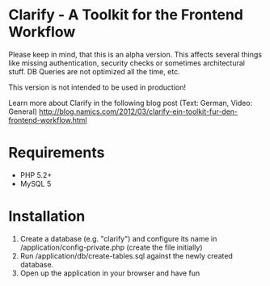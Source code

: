 # Clarify - A Toolkit for the Frontend Workflow

Please keep in mind, that this is an alpha version. This affects several things
like missing authentication, security checks or sometimes architectural stuff.
DB Queries are not optimized all the time, etc.

This version is not intended to be used in production!

Learn more about Clarify in the following blog post (Text: German, Video: General)
http://blog.namics.com/2012/03/clarify-ein-toolkit-fur-den-frontend-workflow.html

# Requirements

* PHP 5.2+
* MySQL 5

# Installation

1. Create a database (e.g. "clarify") and configure its name in /application/config-private.php (create the file initially)
2. Run /application/db/create-tables.sql against the newly created database.
3. Open up the application in your browser and have fun